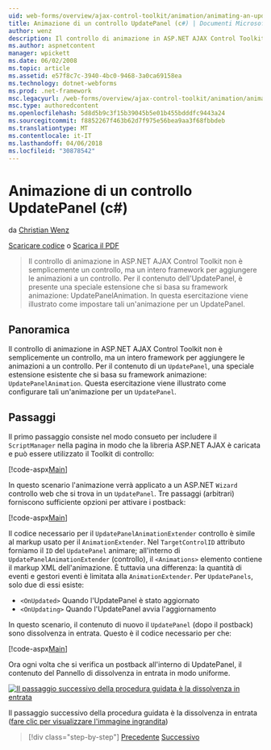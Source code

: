 ```yaml
---
uid: web-forms/overview/ajax-control-toolkit/animation/animating-an-updatepanel-control-cs
title: Animazione di un controllo UpdatePanel (c#) | Documenti Microsoft
author: wenz
description: Il controllo di animazione in ASP.NET AJAX Control Toolkit non è semplicemente un controllo, ma un intero framework per aggiungere le animazioni a un controllo. Per il contenuto di un...
ms.author: aspnetcontent
manager: wpickett
ms.date: 06/02/2008
ms.topic: article
ms.assetid: e57f8c7c-3940-4bc0-9468-3a0ca69158ea
ms.technology: dotnet-webforms
ms.prod: .net-framework
msc.legacyurl: /web-forms/overview/ajax-control-toolkit/animation/animating-an-updatepanel-control-cs
msc.type: authoredcontent
ms.openlocfilehash: 5d8d5b9c3f15b39045b5e01b455bdddfc9443a24
ms.sourcegitcommit: f8852267f463b62d7f975e56bea9aa3f68fbbdeb
ms.translationtype: MT
ms.contentlocale: it-IT
ms.lasthandoff: 04/06/2018
ms.locfileid: "30878542"
---
```

<a name="animating-an-updatepanel-control-c"></a>Animazione di un controllo UpdatePanel (c#)
====================
da [Christian Wenz](https://github.com/wenz)

[Scaricare codice](http://download.microsoft.com/download/9/3/f/93f8daea-bebd-4821-833b-95205389c7d0/UpdatePanelAnimation1.cs.zip) o [Scarica il PDF](http://download.microsoft.com/download/b/6/a/b6ae89ee-df69-4c87-9bfb-ad1eb2b23373/updatepanelanimation1CS.pdf)

> Il controllo di animazione in ASP.NET AJAX Control Toolkit non è semplicemente un controllo, ma un intero framework per aggiungere le animazioni a un controllo. Per il contenuto dell'UpdatePanel, è presente una speciale estensione che si basa su framework animazione: UpdatePanelAnimation. In questa esercitazione viene illustrato come impostare tali un'animazione per un UpdatePanel.


## <a name="overview"></a>Panoramica

Il controllo di animazione in ASP.NET AJAX Control Toolkit non è semplicemente un controllo, ma un intero framework per aggiungere le animazioni a un controllo. Per il contenuto di un `UpdatePanel`, una speciale estensione esistente che si basa su framework animazione: `UpdatePanelAnimation`. Questa esercitazione viene illustrato come configurare tali un'animazione per un `UpdatePanel`.

## <a name="steps"></a>Passaggi

Il primo passaggio consiste nel modo consueto per includere il `ScriptManager` nella pagina in modo che la libreria ASP.NET AJAX è caricata e può essere utilizzato il Toolkit di controllo:

[!code-aspx[Main](animating-an-updatepanel-control-cs/samples/sample1.aspx)]

In questo scenario l'animazione verrà applicato a un ASP.NET `Wizard` controllo web che si trova in un `UpdatePanel`. Tre passaggi (arbitrari) forniscono sufficiente opzioni per attivare i postback:

[!code-aspx[Main](animating-an-updatepanel-control-cs/samples/sample2.aspx)]

Il codice necessario per il `UpdatePanelAnimationExtender` controllo è simile al markup usato per il `AnimationExtender`. Nel `TargetControlID` attributo forniamo il `ID` del `UpdatePanel` animare; all'interno di `UpdatePanelAnimationExtender` (controllo), il `<Animations>` elemento contiene il markup XML dell'animazione. È tuttavia una differenza: la quantità di eventi e gestori eventi è limitata alla `AnimationExtender`. Per `UpdatePanels`, solo due di essi esiste:

- `<OnUpdated>` Quando l'UpdatePanel è stato aggiornato
- `<OnUpdating>` Quando l'UpdatePanel avvia l'aggiornamento

In questo scenario, il contenuto di nuovo il `UpdatePanel` (dopo il postback) sono dissolvenza in entrata. Questo è il codice necessario per che:

[!code-aspx[Main](animating-an-updatepanel-control-cs/samples/sample3.aspx)]

Ora ogni volta che si verifica un postback all'interno di UpdatePanel, il contenuto del Pannello di dissolvenza in entrata in modo uniforme.


[![Il passaggio successivo della procedura guidata è la dissolvenza in entrata](animating-an-updatepanel-control-cs/_static/image2.png)](animating-an-updatepanel-control-cs/_static/image1.png)

Il passaggio successivo della procedura guidata è la dissolvenza in entrata ([fare clic per visualizzare l'immagine ingrandita](animating-an-updatepanel-control-cs/_static/image3.png))

> [!div class="step-by-step"]
> [Precedente](changing-an-animation-using-client-side-code-cs.md)
> [Successivo](dynamically-controlling-updatepanel-animations-cs.md)
